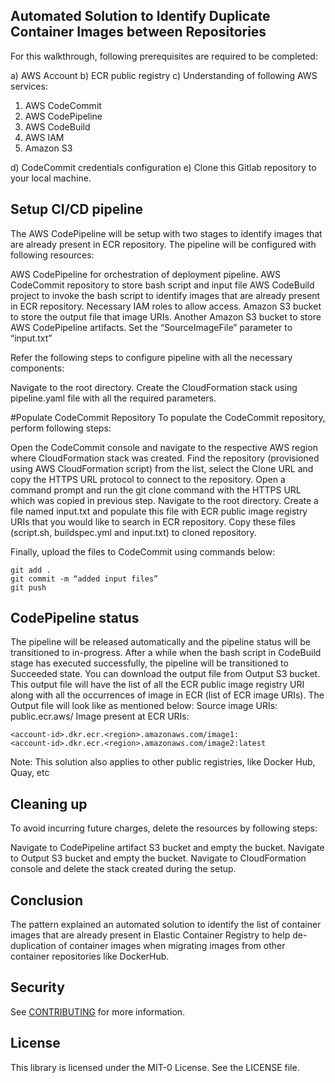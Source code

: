 ## Automated Solution to Identify Duplicate Container Images between Repositories

For this walkthrough, following prerequisites are required to be completed:

a) AWS Account
b) ECR public registry
c) Understanding of following AWS services:
  1) AWS CodeCommit
  2) AWS CodePipeline
  3) AWS CodeBuild
  4) AWS IAM
  5) Amazon S3

d) CodeCommit credentials configuration
e) Clone this Gitlab repository to your local machine.


## Setup CI/CD pipeline
The AWS CodePipeline will be setup with two stages to identify images that are already present in ECR repository. The pipeline will be configured with following resources:

AWS CodePipeline for orchestration of deployment pipeline.
AWS CodeCommit repository to store bash script and input file
AWS CodeBuild project to invoke the bash script to identify images that are already present in ECR repository.
Necessary IAM roles to allow access.
Amazon S3 bucket to store the output file that image URIs.
Another Amazon S3 bucket to store AWS CodePipeline artifacts.
Set the “SourceImageFile” parameter to “input.txt”

Refer the following steps to configure pipeline with all the necessary components:

Navigate to the root directory.
Create the CloudFormation stack using pipeline.yaml file with all the required parameters.

#Populate CodeCommit Repository
To populate the CodeCommit repository, perform following steps:

Open the CodeCommit console and navigate to the respective AWS region where CloudFormation stack was created.
Find the repository (provisioned using AWS CloudFormation script) from the list, select the Clone URL and copy the HTTPS URL protocol to connect to the repository.
Open a command prompt and run the git clone command with the HTTPS URL which was copied in previous step.
Navigate to the root directory. Create a file named input.txt and populate this file with ECR public image registry URIs that you would like to search in ECR repository.
Copy these files (script.sh, buildspec.yml and input.txt) to cloned repository.

Finally, upload the files to CodeCommit using commands below:

    git add .
    git commit -m “added input files”
    git push


## CodePipeline status
The pipeline will be released automatically and the pipeline status will be transitioned to in-progress. After a while when the bash script in CodeBuild stage has executed successfully, the pipeline will be transitioned to Succeeded state. You can download the output file from Output S3 bucket. This output file will have the list of all the ECR public image registry URI along with all the occurrences of image in ECR (list of ECR image URIs). The Output file will look like as mentioned below:
Source image URIs:
public.ecr.aws/<image-name>
Image present at ECR URIs:

    <account-id>.dkr.ecr.<region>.amazonaws.com/image1:   
    <account-id>.dkr.ecr.<region>.amazonaws.com/image2:latest


Note: This solution also applies to other public registries, like Docker Hub, Quay, etc

## Cleaning up
To avoid incurring future charges, delete the resources by following steps:

Navigate to CodePipeline artifact S3 bucket and empty the bucket.
Navigate to Output S3 bucket and empty the bucket.
Navigate to CloudFormation console and delete the stack created during the setup.

## Conclusion
The pattern explained an automated solution to identify the list of container images that are already present in Elastic Container Registry to help de-duplication of container images when migrating images from other container repositories like DockerHub.

## Security

See [CONTRIBUTING](CONTRIBUTING.md#security-issue-notifications) for more information.

## License

This library is licensed under the MIT-0 License. See the LICENSE file.

